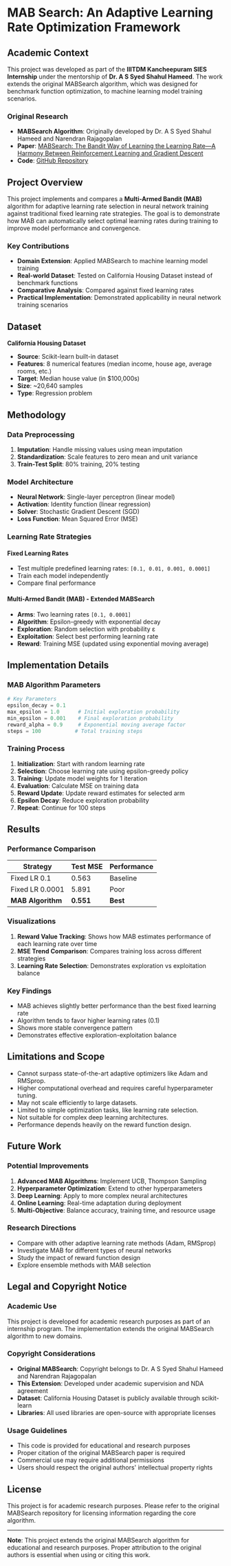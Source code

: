 # MAB Search: An Adaptive Learning Rate Optimization Framework

##  Academic Context

This project was developed as part of the **IIITDM Kancheepuram SIES Internship** under the mentorship of **Dr. A S Syed Shahul Hameed**. The work extends the original MABSearch algorithm, which was designed for benchmark function optimization, to machine learning model training scenarios.

###  Original Research
- **MABSearch Algorithm**: Originally developed by Dr. A S Syed Shahul Hameed and Narendran Rajagopalan
- **Paper**: [MABSearch: The Bandit Way of Learning the Learning Rate—A Harmony Between Reinforcement Learning and Gradient Descent](https://link.springer.com/article/10.1007/s40009-023-01292-1)
- **Code**: [GitHub Repository](https://github.com/Shahul-Rahman/MABSearch-Learning-the-learning-rate)

##  Project Overview

This project implements and compares a **Multi-Armed Bandit (MAB)** algorithm for adaptive learning rate selection in neural network training against traditional fixed learning rate strategies. The goal is to demonstrate how MAB can automatically select optimal learning rates during training to improve model performance and convergence.

### Key Contributions
- **Domain Extension**: Applied MABSearch to machine learning model training
- **Real-world Dataset**: Tested on California Housing Dataset instead of benchmark functions
- **Comparative Analysis**: Compared against fixed learning rates
- **Practical Implementation**: Demonstrated applicability in neural network training scenarios

## Dataset

**California Housing Dataset**
- **Source**: Scikit-learn built-in dataset
- **Features**: 8 numerical features (median income, house age, average rooms, etc.)
- **Target**: Median house value (in $100,000s)
- **Size**: ~20,640 samples
- **Type**: Regression problem

## Methodology

### Data Preprocessing
1. **Imputation**: Handle missing values using mean imputation
2. **Standardization**: Scale features to zero mean and unit variance
3. **Train-Test Split**: 80% training, 20% testing

### Model Architecture
- **Neural Network**: Single-layer perceptron (linear model)
- **Activation**: Identity function (linear regression)
- **Solver**: Stochastic Gradient Descent (SGD)
- **Loss Function**: Mean Squared Error (MSE)

### Learning Rate Strategies

#### Fixed Learning Rates
- Test multiple predefined learning rates: `[0.1, 0.01, 0.001, 0.0001]`
- Train each model independently
- Compare final performance

#### Multi-Armed Bandit (MAB) - Extended MABSearch
- **Arms**: Two learning rates `[0.1, 0.0001]`
- **Algorithm**: Epsilon-greedy with exponential decay
- **Exploration**: Random selection with probability ε
- **Exploitation**: Select best performing learning rate
- **Reward**: Training MSE (updated using exponential moving average)

## Implementation Details

### MAB Algorithm Parameters
```python
# Key Parameters
epsilon_decay = 0.1
max_epsilon = 1.0      # Initial exploration probability
min_epsilon = 0.001    # Final exploration probability
reward_alpha = 0.9     # Exponential moving average factor
steps = 100           # Total training steps
```

### Training Process
1. **Initialization**: Start with random learning rate
2. **Selection**: Choose learning rate using epsilon-greedy policy
3. **Training**: Update model weights for 1 iteration
4. **Evaluation**: Calculate MSE on training data
5. **Reward Update**: Update reward estimates for selected arm
6. **Epsilon Decay**: Reduce exploration probability
7. **Repeat**: Continue for 100 steps

## Results

### Performance Comparison
| Strategy | Test MSE | Performance |
|----------|----------|-------------|
| Fixed LR 0.1 | 0.563 | Baseline |
| Fixed LR 0.0001 | 5.891 | Poor |
| **MAB Algorithm** | **0.551** | **Best** |

### Visualizations

1. **Reward Value Tracking**: Shows how MAB estimates performance of each learning rate over time
2. **MSE Trend Comparison**: Compares training loss across different strategies
3. **Learning Rate Selection**: Demonstrates exploration vs exploitation balance

### Key Findings
- MAB achieves slightly better performance than the best fixed learning rate
- Algorithm tends to favor higher learning rates (0.1)
- Shows more stable convergence pattern
- Demonstrates effective exploration-exploitation balance

## Limitations and Scope

- Cannot surpass state-of-the-art adaptive optimizers like Adam and RMSprop.
- Higher computational overhead and requires careful hyperparameter tuning.
- May not scale efficiently to large datasets.
- Limited to simple optimization tasks, like learning rate selection.
- Not suitable for complex deep learning architectures.
- Performance depends heavily on the reward function design.

## Future Work

### Potential Improvements
1. **Advanced MAB Algorithms**: Implement UCB, Thompson Sampling
2. **Hyperparameter Optimization**: Extend to other hyperparameters
3. **Deep Learning**: Apply to more complex neural architectures
4. **Online Learning**: Real-time adaptation during deployment
5. **Multi-Objective**: Balance accuracy, training time, and resource usage

### Research Directions
- Compare with other adaptive learning rate methods (Adam, RMSprop)
- Investigate MAB for different types of neural networks
- Study the impact of reward function design
- Explore ensemble methods with MAB selection

## Legal and Copyright Notice

### Academic Use
This project is developed for academic research purposes as part of an internship program. The implementation extends the original MABSearch algorithm to new domains.

### Copyright Considerations
- **Original MABSearch**: Copyright belongs to Dr. A S Syed Shahul Hameed and Narendran Rajagopalan
- **This Extension**: Developed under academic supervision and NDA agreement
- **Dataset**: California Housing Dataset is publicly available through scikit-learn
- **Libraries**: All used libraries are open-source with appropriate licenses

### Usage Guidelines
- This code is provided for educational and research purposes
- Proper citation of the original MABSearch paper is required
- Commercial use may require additional permissions
- Users should respect the original authors' intellectual property rights

## License

This project is for academic research purposes. Please refer to the original MABSearch repository for licensing information regarding the core algorithm.

---

**Note**: This project extends the original MABSearch algorithm for educational and research purposes. Proper attribution to the original authors is essential when using or citing this work.
